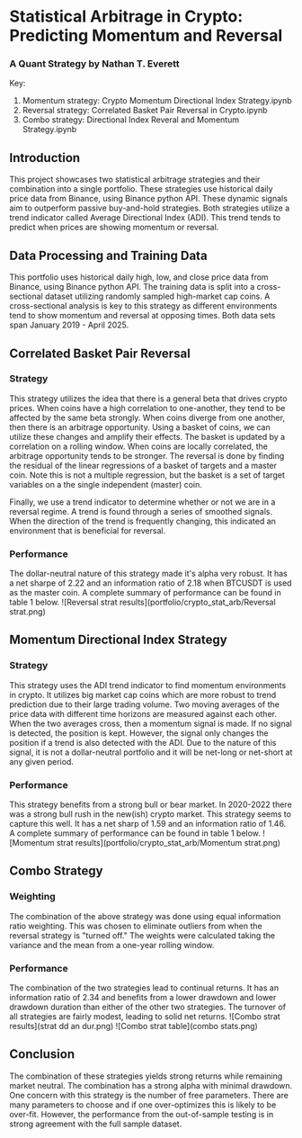 # Statistical Arbitrage in Crypto: Predicting Momentum and Reversal
### A Quant Strategy by Nathan T. Everett

Key:
1. Momentum strategy: Crypto Momentum Directional Index Strategy.ipynb
2. Reversal strategy: Correlated Basket Pair Reversal in Crypto.ipynb
3. Combo strategy: Directional Index Reveral and Momentum Strategy.ipynb

## Introduction
This project showcases two statistical arbitrage strategies and their combination into a single portfolio. These strategies use historical daily price data from Binance, using Binance python API. These dynamic signals aim to outperform passive buy-and-hold strategies. Both strategies utilize a trend indicator called Average Directional Index (ADI). This trend tends to predict when prices are showing momentum or reversal.

## Data Processing and Training Data
This portfolio uses historical daily high, low, and close price data from Binance, using Binance python API. The training data is split into a cross-sectional dataset utilizing randomly sampled high-market cap coins. A cross-sectional analysis is key to this strategy as different environments tend to show momentum and reversal at opposing times. Both data sets span January 2019 - April 2025. 

## Correlated Basket Pair Reversal
### Strategy
This strategy utilizes the idea that there is a general beta that drives crypto prices. When coins have a high correlation to one-another, they tend to be affected by the same beta strongly. When coins diverge from one another, then there is an arbitrage opportunity. Using a basket of coins, we can utilize these changes and amplify their effects. The basket is updated by a correlation on a rolling window. When coins are locally correlated, the arbitrage opportunity tends to be stronger. The reversal is done by finding the residual of the linear regressions of a basket of targets and a master coin. Note this is not a multiple regression, but the basket is a set of target variables on a the single independent (master) coin.

Finally, we use a trend indicator to determine whether or not we are in a reversal regime. A trend is found through a series of smoothed signals. When the direction of the trend is frequently changing, this indicated an environment that is beneficial for reversal.

### Performance
The dollar-neutral nature of this strategy made it's alpha very robust. It has a net sharpe of 2.22 and an information ratio of 2.18 when BTCUSDT is used as the master coin. A complete summary of performance can be found in table 1 below.
![Reversal strat results](portfolio/crypto_stat_arb/Reversal strat.png)

## Momentum Directional Index Strategy 
### Strategy
This strategy uses the ADI trend indicator to find momentum environments in crypto. It utilizes big market cap coins which are more robust to trend prediction due to their large trading volume. Two moving averages of the price data with different time horizons are measured against each other. When the two averages cross, then a momentum signal is made. If no signal is detected, the position is kept. However, the signal only changes the position if a trend is also detected with the ADI. Due to the nature of this signal, it is not a dollar-neutral portfolio and it will be net-long or net-short at any given period.

### Performance
This strategy benefits from a strong bull or bear market. In 2020-2022 there was a strong bull rush in the new(ish) crypto market. This strategy seems to capture this well. It has a net sharp of 1.59 and an information ratio of 1.46. A complete summary of performance can be found in table 1 below.
![Momentum strat results](portfolio/crypto_stat_arb/Momentum strat.png)

## Combo Strategy
### Weighting
The combination of the above strategy was done using equal information ratio weighting. This was chosen to eliminate outliers from when the reversal strategy is "turned off." The weights were calculated taking the variance and the mean from a one-year rolling window. 

### Performance
The combination of the two strategies lead to continual returns. It has an information ratio of 2.34 and benefits from a lower drawdown and lower drawdown duration than either of the other two strategies. The turnover of all strategies are fairly modest, leading to solid net returns.
![Combo strat results](strat dd an dur.png)
![Combo strat table](combo stats.png)

## Conclusion
The combination of these strategies yields strong returns while remaining market neutral. The combination has a strong alpha with minimal drawdown. One concern with this strategy is the number of free parameters. There are many parameters to choose and if one over-optimizes this is likely to be over-fit. However, the performance from the out-of-sample testing is in strong agreement with the full sample dataset.
